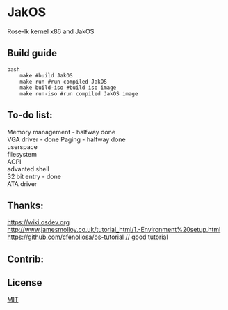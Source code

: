 # JakOS
Rose-lk kernel x86 and JakOS

## Build guide
	bash
		make #build JakOS
		make run #run compiled JakOS
		make build-iso #build iso image
		make run-iso #run compiled JakOS image

## To-do list:
  Memory management - halfway done <br>
  VGA driver - done
  Paging - halfway done  <br>
  userspace <br>
  filesystem <br>
  ACPI <br>
  advanted shell <br>
  32 bit entry - done <br>
  ATA driver <br>
  
  
 

## Thanks:
  https://wiki.osdev.org <br>
  http://www.jamesmolloy.co.uk/tutorial_html/1.-Environment%20setup.html <br>								   https://github.com/cfenollosa/os-tutorial // good tutorial <br>
## Contrib:

## License
[MIT](LICENSE)
